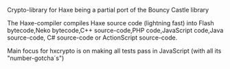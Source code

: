 Crypto-library for Haxe being a partial port of the Bouncy Castle library

The Haxe-compiler compiles Haxe source code (lightning fast) into Flash bytecode,Neko bytecode,C++ source-code,PHP code,JavaScript code,Java source-code, C# source-code or ActionScript source-code.

Main focus for hxcrypto is on making all tests pass in JavaScript (with all its "number-gotcha´s")